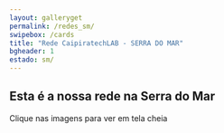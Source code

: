 ```yaml
---
layout: galleryget
permalink: /redes_sm/
swipebox: /cards
title: "Rede CaipiratechLAB - SERRA DO MAR"
bgheader: 1
estado: sm/
---
```


## Esta é a nossa rede na Serra do Mar

Clique nas imagens para ver em tela cheia


